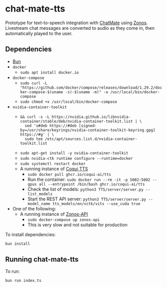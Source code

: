 # chat-mate-tts

Prototype for text-to-speech integration with [ChatMate](https://github.com/RebelGuy/chat-mate) using [Zonos](https://github.com/Zyphra/Zonos). Livestream chat messages are converted to audio as they come in, then automatically played to the user.


## Dependencies

- [Bun](https://bun.sh/docs/installation)
- `docker`
  - `sudo apt install docker.io`
- `docker-compose`
  - `sudo curl -L "https://github.com/docker/compose/releases/download/1.29.2/docker-compose-$(uname -s)-$(uname -m)" -o /usr/local/bin/docker-compose`
  - `sudo chmod +x /usr/local/bin/docker-compose`
- `nvidia-container-toolkit`
  - ```curl -fsSL https://nvidia.github.io/libnvidia-container/gpgkey | sudo gpg --dearmor -o /usr/share/keyrings/nvidia-container-toolkit-keyring.gpg \
    && curl -s -L https://nvidia.github.io/libnvidia-container/stable/deb/nvidia-container-toolkit.list | \
      sed 's#deb https://#deb [signed-by=/usr/share/keyrings/nvidia-container-toolkit-keyring.gpg] https://#g' | \
      sudo tee /etc/apt/sources.list.d/nvidia-container-toolkit.list
  - `sudo apt-get install -y nvidia-container-toolkit`
  - `sudo nvidia-ctk runtime configure --runtime=docker`
  - `sudo systemctl restart docker`
  - A running instance of [Coqui TTS](https://github.com/coqui-ai/TTS)
    - `sudo docker pull ghcr.io/coqui-ai/tts`
    - Run the container: `sudo docker run --rm -it -p 5002:5002 --gpus all --entrypoint /bin/bash ghcr.io/coqui-ai/tts`
    - Check the list of models: `python3 TTS/server/server.py --list_models`
    - Start the REST API server: `python3 TTS/server/server.py --model_name tts_models/en/vctk/vits --use_cuda true`
- One of the following:
  - A running instance of [Zonos-API](https://github.com/PhialsBasement/Zonos-API)
    - `sudo docker-compose up zonos-api`
    - This is very slow and not suitable for production

To install dependencies:

```bash
bun install
```

## Running chat-mate-tts
To run:

```bash
bun run index.ts
```
